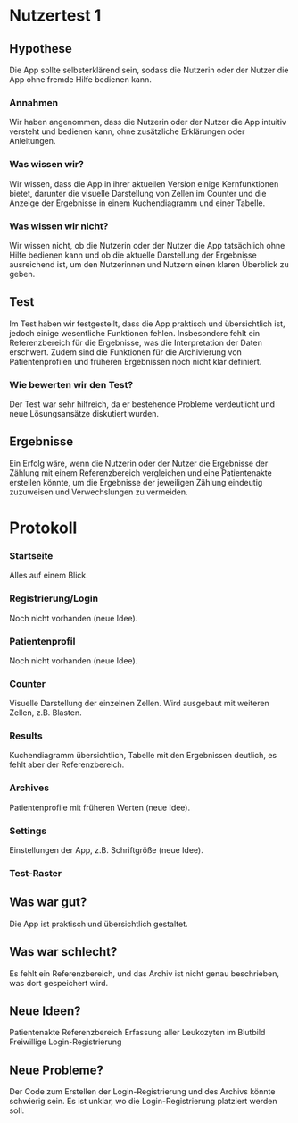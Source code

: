# Nutzertest 1

## Hypothese
Die App sollte selbsterklärend sein, sodass die Nutzerin oder der Nutzer die App ohne fremde Hilfe bedienen kann.

### Annahmen
Wir haben angenommen, dass die Nutzerin oder der Nutzer die App intuitiv versteht und bedienen kann, ohne zusätzliche Erklärungen oder Anleitungen.

### Was wissen wir?
Wir wissen, dass die App in ihrer aktuellen Version einige Kernfunktionen bietet, darunter die visuelle Darstellung von Zellen im Counter und die Anzeige der Ergebnisse in einem Kuchendiagramm und einer Tabelle.

### Was wissen wir nicht?
Wir wissen nicht, ob die Nutzerin oder der Nutzer die App tatsächlich ohne Hilfe bedienen kann und ob die aktuelle Darstellung der Ergebnisse ausreichend ist, um den Nutzerinnen und Nutzern einen klaren Überblick zu geben.

## Test
Im Test haben wir festgestellt, dass die App praktisch und übersichtlich ist, jedoch einige wesentliche Funktionen fehlen. Insbesondere fehlt ein Referenzbereich für die Ergebnisse, was die Interpretation der Daten erschwert. Zudem sind die Funktionen für die Archivierung von Patientenprofilen und früheren Ergebnissen noch nicht klar definiert.

### Wie bewerten wir den Test?
Der Test war sehr hilfreich, da er bestehende Probleme verdeutlicht und neue Lösungsansätze diskutiert wurden.

## Ergebnisse

Ein Erfolg wäre, wenn die Nutzerin oder der Nutzer die Ergebnisse der Zählung mit einem Referenzbereich vergleichen und eine Patientenakte erstellen könnte, um die Ergebnisse der jeweiligen Zählung eindeutig zuzuweisen und Verwechslungen zu vermeiden.

# Protokoll

### Startseite
Alles auf einem Blick.

### Registrierung/Login
Noch nicht vorhanden (neue Idee).

### Patientenprofil
Noch nicht vorhanden (neue Idee).

### Counter
Visuelle Darstellung der einzelnen Zellen. Wird ausgebaut mit weiteren Zellen, z.B. Blasten.

### Results
Kuchendiagramm übersichtlich, Tabelle mit den Ergebnissen deutlich, es fehlt aber der Referenzbereich.

### Archives
Patientenprofile mit früheren Werten (neue Idee).

### Settings
Einstellungen der App, z.B. Schriftgröße (neue Idee).

### Test-Raster

## Was war gut?
Die App ist praktisch und übersichtlich gestaltet.

## Was war schlecht?
Es fehlt ein Referenzbereich, und das Archiv ist nicht genau beschrieben, was dort gespeichert wird.

## Neue Ideen?
Patientenakte
Referenzbereich
Erfassung aller Leukozyten im Blutbild
Freiwillige Login-Registrierung

## Neue Probleme?
Der Code zum Erstellen der Login-Registrierung und des Archivs könnte schwierig sein.
Es ist unklar, wo die Login-Registrierung platziert werden soll.
